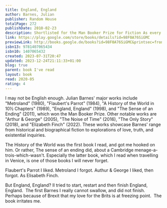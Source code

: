 ```yaml
---
title: England, England
author: Barnes, Julian
publisher: Random House
totalPage: 272
publishDate: 2010-02-23
description: Shortlisted for the Man Booker Prize for Fiction As every schoolboy knows, you can fit the whole of England on the Isle of Wight. Grotesque, visionary tycoon Sir Jack Pitman takes the saying literally and does exactly that. He constructs on the island 'The Project', a vast heritage centre containing everything 'English', from Big Ben to Stonehenge, from Manchester United to the white cliffs of Dover. The project is monstrous, risky, and vastly successful. In fact, it gradually begins to rival 'Old' England and even threatens to supersede it... One of Barnes's finest and funniest novels, England, England calls into question the idea of replicas, truth vs fiction, reality vs art, nationhood, myth-making, and self-exploration. 'A brilliant, Swiftian fantasy' The Economist
link: https://play.google.com/store/books/details?id=98F0A76SiGMC
previewLink: http://books.google.de/books?id=98F0A76SiGMC&printsec=frontcover&dq=Julian+Barnes,+England+England&hl=&as_pt=BOOKS&cd=2&source=gbs_api
isbn13: 9781407065434
isbn10: 1407065432
created: 2023-07-31T20:47
updated: 2023-12-24T21:11:33+01:00
blog: true
parent: book I've read
layout: book
read: 2020-05
rating: 4
---
```


I may not be English enough.  Julian Barnes' major works include "Metroland" (1980), "Flaubert's Parrot" (1984), "A History of the World in 10½ Chapters" (1989), "England, England" (1998), and "The Sense of an Ending" (2011), which won the Man Booker Prize. Other notable works are "Arthur & George" (2005), "The Noise of Time" (2016), "The Only Story" (2018), and "Elizabeth Finch" (2022). These works showcase Barnes' range from historical and biographical fiction to explorations of love, truth, and existential inquiries.

The History of the World was the first book I read, and got me hooked on him. Or rather, The sense of an ending did, about a Cambridge menage-a-trois-which-wasn't. Especially the latter book, which I read when travelling in Venice, is one of those books I will never forget.

Flaubert's Parrot I liked.  Metroland I forgot.  Authur & George I liked, then forgot. As Elisabeth Finch.

But England, England? II tried to start, restart and then finish England, England.  The first Barnes I really cannot swallow, and did not finish.  Perhaps because of Brexit that my love for the Brits is at freezing point.  The book irritates me.
